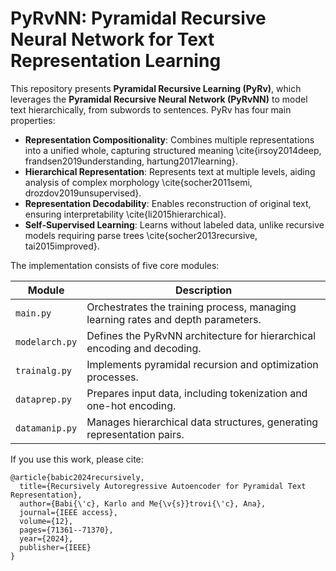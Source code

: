 # PyRvNN: Pyramidal Recursive Neural Network for Text Representation Learning

This repository presents **Pyramidal Recursive Learning (PyRv)**, which leverages the **Pyramidal Recursive Neural Network (PyRvNN)** to model text hierarchically, from subwords to sentences. PyRv has four main properties:
- **Representation Compositionality**: Combines multiple representations into a unified whole, capturing structured meaning \cite{irsoy2014deep, frandsen2019understanding, hartung2017learning}.
- **Hierarchical Representation**: Represents text at multiple levels, aiding analysis of complex morphology \cite{socher2011semi, drozdov2019unsupervised}.
- **Representation Decodability**: Enables reconstruction of original text, ensuring interpretability \cite{li2015hierarchical}.
- **Self-Supervised Learning**: Learns without labeled data, unlike recursive models requiring parse trees \cite{socher2013recursive, tai2015improved}.

The implementation consists of five core modules:

| Module         | Description |
|---------------|-------------|
| `main.py`     | Orchestrates the training process, managing learning rates and depth parameters. |
| `modelarch.py` | Defines the PyRvNN architecture for hierarchical encoding and decoding. |
| `trainalg.py`  | Implements pyramidal recursion and optimization processes. |
| `dataprep.py`  | Prepares input data, including tokenization and one-hot encoding. |
| `datamanip.py` | Manages hierarchical data structures, generating representation pairs. |

If you use this work, please cite:
```
@article{babic2024recursively,
  title={Recursively Autoregressive Autoencoder for Pyramidal Text Representation},
  author={Babi{\'c}, Karlo and Me{\v{s}}trovi{\'c}, Ana},
  journal={IEEE access},
  volume={12},
  pages={71361--71370},
  year={2024},
  publisher={IEEE}
}
```
